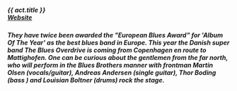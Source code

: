 ##### **{{ act.title }}** <br> <a target="_blank" rel="noopener noreferrer" href="https://bluesoverdrive.com/">Website</a>

##### They have twice been awarded the "European Blues Award" for 'Album Of The Year' as the best blues band in Europe. This year the Danish super band *The Blues Overdrive* is coming from Copenhagen en route to Mattighofen. One can be curious about the gentlemen from the far north, who will perform in the Blues Brothers manner with frontman **Martin Olsen** (vocals/guitar), **Andreas Andersen** (single guitar), **Thor Boding** (bass ) and **Louisian Boltner** (drums) rock the stage.